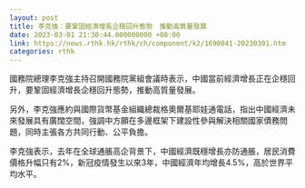 ```yaml
---
layout: post
title: 李克強：要鞏固經濟增長企穩回升態勢　推動高質量發展
date: 2023-03-01 21:30:44.000000000 +08:00
link: https://news.rthk.hk/rthk/ch/component/k2/1690041-20230301.htm
categories: rthk
---
```


國務院總理李克強主持召開國務院黨組會議時表示，中國當前經濟增長正在企穩回升，要鞏固經濟增長企穩回升態勢，推動高質量發展。

另外，李克強應約與國際貨幣基金組織總裁格奧爾基耶娃通電話，指出中國經濟未來發展具有廣闊空間，強調中方願在多邊框架下建設性參與解決相關國家債務問題，同時主張各方共同行動、公平負擔。

李克強表示，去年在全球通脹高企背景下，中國經濟既穩增長亦防通脹，居民消費價格升幅只有2%，新冠疫情發生以來3年，中國經濟年均增長4.5%，高於世界平均水平。
